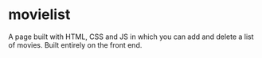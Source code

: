 # movielist
A page built with HTML, CSS and JS in which you can add and delete a list of movies. Built entirely on the front end.
